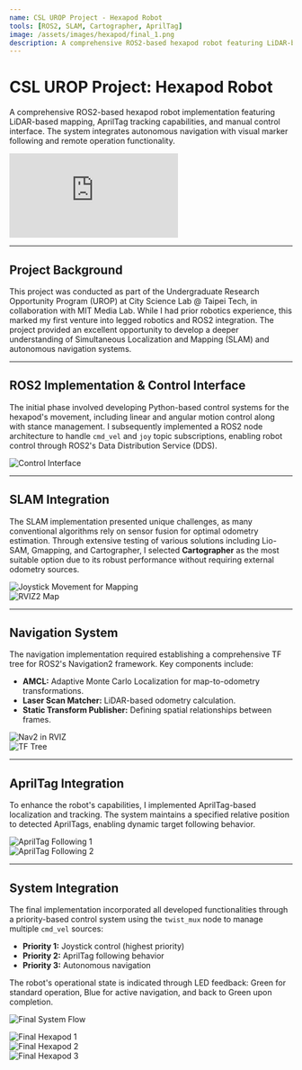 ```yaml
---
name: CSL UROP Project - Hexapod Robot
tools: [ROS2, SLAM, Cartographer, AprilTag]
image: /assets/images/hexapod/final_1.png
description: A comprehensive ROS2-based hexapod robot featuring LiDAR-based mapping, AprilTag tracking, and autonomous navigation, developed during the UROP program at City Science Lab.
---
```


# CSL UROP Project: Hexapod Robot

<p class="text-center">
A comprehensive ROS2-based hexapod robot implementation featuring LiDAR-based mapping, AprilTag tracking capabilities, and manual control interface. The system integrates autonomous navigation with visual marker following and remote operation functionality.
</p>

<div class="video my-4">
  <iframe src="https://www.youtube.com/embed/5kGbZkwkKU0?si=W-_teUgqTQTAJ9DH" style="border:0;" allow="accelerometer; autoplay; clipboard-write; encrypted-media; gyroscope; picture-in-picture" allowfullscreen></iframe>
</div>

---

## Project Background

This project was conducted as part of the Undergraduate Research Opportunity Program (UROP) at City Science Lab @ Taipei Tech, in collaboration with MIT Media Lab. While I had prior robotics experience, this marked my first venture into legged robotics and ROS2 integration. The project provided an excellent opportunity to develop a deeper understanding of Simultaneous Localization and Mapping (SLAM) and autonomous navigation systems.

---

## ROS2 Implementation & Control Interface

The initial phase involved developing Python-based control systems for the hexapod's movement, including linear and angular motion control along with stance management. I subsequently implemented a ROS2 node architecture to handle `cmd_vel` and `joy` topic subscriptions, enabling robot control through ROS2's Data Distribution Service (DDS).

<p class="text-center">
  <img src="/assets/images/hexapod/move.png" alt="Control Interface" class="img-fluid rounded-lg shadow-lg" style="max-height: 250px;">
</p>

---

## SLAM Integration

The SLAM implementation presented unique challenges, as many conventional algorithms rely on sensor fusion for optimal odometry estimation. Through extensive testing of various solutions including Lio-SAM, Gmapping, and Cartographer, I selected **Cartographer** as the most suitable option due to its robust performance without requiring external odometry sources.

<div class="row my-4">
  <div class="col-md-6">
    <img src="/assets/images/hexapod/jostick_move.png" alt="Joystick Movement for Mapping" class="img-fluid rounded-lg shadow-lg mb-3">
  </div>
  <div class="col-md-6">
    <img src="/assets/images/hexapod/rviz2_map.png" alt="RVIZ2 Map" class="img-fluid rounded-lg shadow-lg mb-3">
  </div>
</div>

---

## Navigation System

The navigation implementation required establishing a comprehensive TF tree for ROS2's Navigation2 framework. Key components include:

- **AMCL:** Adaptive Monte Carlo Localization for map-to-odometry transformations.
- **Laser Scan Matcher:** LiDAR-based odometry calculation.
- **Static Transform Publisher:** Defining spatial relationships between frames.

<div class="row my-4 justify-content-center">
  <div class="col-md-8 text-center">
    <img src="/assets/images/hexapod/nav2_rviz.png" alt="Nav2 in RVIZ" class="img-fluid rounded-lg shadow-lg mb-4">
  </div>
  <div class="col-md-4 text-center">
    <img src="/assets/images/hexapod/tf_tree.png" alt="TF Tree" class="img-fluid rounded-lg shadow-lg">
  </div>
</div>

---

## AprilTag Integration

To enhance the robot's capabilities, I implemented AprilTag-based localization and tracking. The system maintains a specified relative position to detected AprilTags, enabling dynamic target following behavior.

<div class="row my-4">
  <div class="col-md-6">
    <img src="/assets/images/hexapod/apriltag_following.png" alt="AprilTag Following 1" class="img-fluid rounded-lg shadow-lg mb-3">
  </div>
  <div class="col-md-6">
    <img src="/assets/images/hexapod/apriltag_following2.png" alt="AprilTag Following 2" class="img-fluid rounded-lg shadow-lg mb-3">
  </div>
</div>

---

## System Integration

The final implementation incorporated all developed functionalities through a priority-based control system using the `twist_mux` node to manage multiple `cmd_vel` sources:

- **Priority 1:** Joystick control (highest priority)
- **Priority 2:** AprilTag following behavior
- **Priority 3:** Autonomous navigation

The robot's operational state is indicated through LED feedback: Green for standard operation, Blue for active navigation, and back to Green upon completion.

<p class="text-center">
  <img src="/assets/images/hexapod/final_flow.png" alt="Final System Flow" class="img-fluid rounded-lg shadow-lg my-4">
</p>

<div class="row mt-4">
  <div class="col-md-4">
    <img src="/assets/images/hexapod/final_1.png" alt="Final Hexapod 1" class="img-fluid rounded-lg shadow-lg mb-3">
  </div>
  <div class="col-md-4">
    <img src="/assets/images/hexapod/final_2.png" alt="Final Hexapod 2" class="img-fluid rounded-lg shadow-lg mb-3">
  </div>
  <div class="col-md-4">
    <img src="/assets/images/hexapod/final_3.png" alt="Final Hexapod 3" class="img-fluid rounded-lg shadow-lg mb-3">
  </div>
</div>